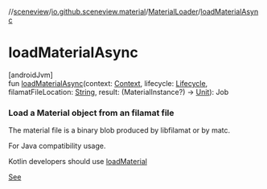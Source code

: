 //[sceneview](../../../index.md)/[io.github.sceneview.material](../index.md)/[MaterialLoader](index.md)/[loadMaterialAsync](load-material-async.md)

# loadMaterialAsync

[androidJvm]\
fun [loadMaterialAsync](load-material-async.md)(context: [Context](https://developer.android.com/reference/kotlin/android/content/Context.html), lifecycle: [Lifecycle](https://developer.android.com/reference/kotlin/androidx/lifecycle/Lifecycle.html), filamatFileLocation: [String](https://kotlinlang.org/api/latest/jvm/stdlib/kotlin/-string/index.html), result: (MaterialInstance?) -&gt; [Unit](https://kotlinlang.org/api/latest/jvm/stdlib/kotlin/-unit/index.html)): Job

###  Load a Material object from an filamat file

The material file is a binary blob produced by libfilamat or by matc.

For Java compatibility usage.

Kotlin developers should use [loadMaterial](load-material.md)

[See](load-material.md)

